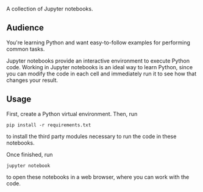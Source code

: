 A collection of Jupyter notebooks.

## Audience

You're learning Python and want easy-to-follow examples for performing common tasks.

Jupyter notebooks provide an interactive environment to execute Python code. Working in Jupyter notebooks is an ideal way to learn Python, since you can modify the code in each cell and immediately run it to see how that changes your result.

## Usage

First, create a Python virtual environment. Then, run

    pip install -r requirements.txt

to install the third party modules necessary to run the code in these notebooks.

Once finished, run

    jupyter notebook

to open these notebooks in a web browser, where you can work with the code.
